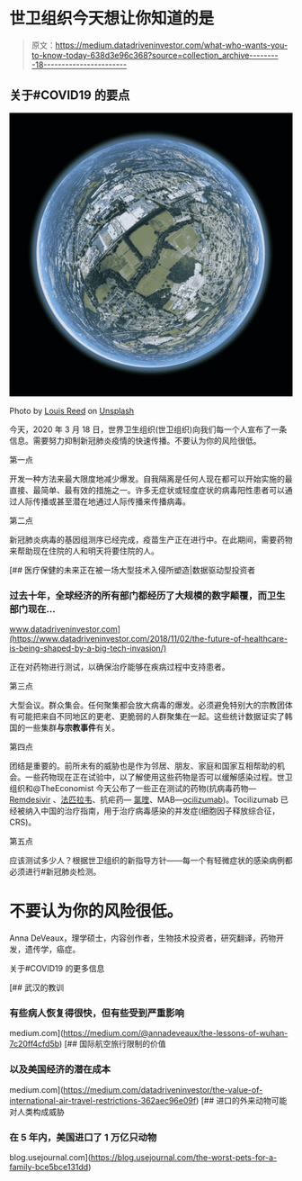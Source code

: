 # 世卫组织今天想让你知道的是

> 原文：<https://medium.datadriveninvestor.com/what-who-wants-you-to-know-today-638d3e96c368?source=collection_archive---------18----------------------->

## 关于#COVID19 的要点

![](img/1feeef8926fdc188a2b18b3c48d0ba06.png)

Photo by [Louis Reed](https://unsplash.com/@_louisreed?utm_source=unsplash&utm_medium=referral&utm_content=creditCopyText) on [Unsplash](https://unsplash.com/s/photos/planet-earth?utm_source=unsplash&utm_medium=referral&utm_content=creditCopyText)

今天，2020 年 3 月 18 日，世界卫生组织(世卫组织)向我们每一个人宣布了一条信息。需要努力抑制新冠肺炎疫情的快速传播。不要认为你的风险很低。

第一点

开发一种方法来最大限度地减少爆发。自我隔离是任何人现在都可以开始实施的最直接、最简单、最有效的措施之一。许多无症状或轻度症状的病毒阳性患者可以通过人际传播或甚至潜在地通过人际传播来传播病毒。

第二点

新冠肺炎病毒的基因组测序已经完成，疫苗生产正在进行中。在此期间，需要药物来帮助现在住院的人和明天将要住院的人。

[](https://www.datadriveninvestor.com/2018/11/02/the-future-of-healthcare-is-being-shaped-by-a-big-tech-invasion/) [## 医疗保健的未来正在被一场大型技术入侵所塑造|数据驱动型投资者

### 过去十年，全球经济的所有部门都经历了大规模的数字颠覆，而卫生部门现在…

www.datadriveninvestor.com](https://www.datadriveninvestor.com/2018/11/02/the-future-of-healthcare-is-being-shaped-by-a-big-tech-invasion/) 

正在对药物进行测试，以确保治疗能够在疾病过程中支持患者。

第三点

大型会议。群众集会。任何聚集都会放大病毒的爆发。必须避免特别大的宗教团体有可能把来自不同地区的更老、更脆弱的人群聚集在一起。这些统计数据证实了韩国的一些集群**与宗教事件**有关。

第四点

团结是重要的。前所未有的威胁也是作为邻居、朋友、家庭和国家互相帮助的机会。一些药物现在正在试验中，以了解使用这些药物是否可以缓解感染过程。世卫组织和@TheEconomist 今天公布了一些正在测试的药物(抗病毒药物— [Remdesivir](https://g.co/kgs/znkYoX) 、[法匹拉韦](https://g.co/kgs/adkAaa)、抗疟药— [氯喹](https://g.co/kgs/imut4z)、MAB—[ocilizumab](https://g.co/kgs/S2d5sf))。Tocilizumab 已经被纳入中国的治疗指南，用于治疗病毒感染的并发症(细胞因子释放综合征，CRS)。

第五点

应该测试多少人？根据世卫组织的新指导方针——每一个有轻微症状的感染病例都必须进行#新冠肺炎检测。

# 不要认为你的风险很低。

Anna DeVeaux，理学硕士，内容创作者，生物技术投资者，研究翻译，药物开发，遗传学，癌症。

关于#COVID19 的更多信息

[](https://medium.com/@annadeveaux/the-lessons-of-wuhan-7c20ff4cfd5b) [## 武汉的教训

### 有些病人恢复得很快，但有些受到严重影响

medium.com](https://medium.com/@annadeveaux/the-lessons-of-wuhan-7c20ff4cfd5b) [](https://medium.com/datadriveninvestor/the-value-of-international-air-travel-restrictions-362aec96e09f) [## 国际航空旅行限制的价值

### 以及美国经济的潜在成本

medium.com](https://medium.com/datadriveninvestor/the-value-of-international-air-travel-restrictions-362aec96e09f) [](https://blog.usejournal.com/the-worst-pets-for-a-family-bce5bce131dd) [## 进口的外来动物可能对人类构成威胁

### 在 5 年内，美国进口了 1 万亿只动物

blog.usejournal.com](https://blog.usejournal.com/the-worst-pets-for-a-family-bce5bce131dd)